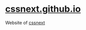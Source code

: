 # [cssnext.github.io](http://cssnext.github.io/)

Website of [cssnext](http://github.com/cssnext/cssnext)
